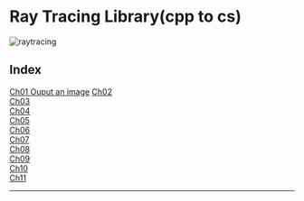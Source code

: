 # Ray Tracing Library(cpp to cs)

![raytracing](https://upload.wikimedia.org/wikipedia/commons/thumb/8/83/Ray_trace_diagram.svg/300px-Ray_trace_diagram.svg.png)

## Index

[Ch01 Ouput an image]()
[Ch02]()  
[Ch03]()  
[Ch04]()  
[Ch05]()  
[Ch06]()  
[Ch07]()  
[Ch08]()  
[Ch09]()  
[Ch10]()  
[Ch11]()  

---
